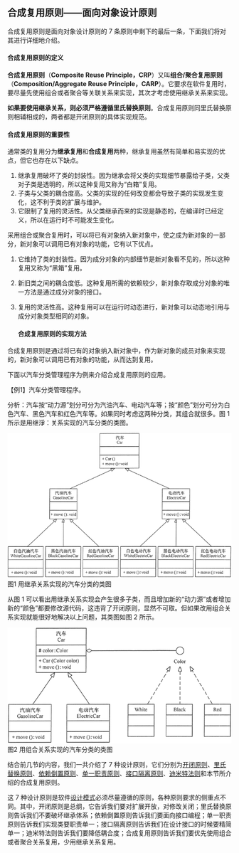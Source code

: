 ## 合成复用原则——面向对象设计原则

合成复用原则是面向对象设计原则的 7 条原则中剩下的最后一条，下面我们将对其进行详细地介绍。

#### 合成复用原则的定义

**合成复用原则**（**Composite Reuse Principle，CRP**）又叫**组合/聚合复用原则**（**Composition/Aggregate Reuse Principle，CARP**）。它要求在软件复用时，要尽量先使用组合或者聚合等关联关系来实现，其次才考虑使用继承关系来实现。

**如果要使用继承关系，则必须严格遵循里氏替换原则**。合成复用原则同里氏替换原则相辅相成的，两者都是开闭原则的具体实现规范。

#### 合成复用原则的重要性

通常类的复用分为**继承复用**和**合成复用**两种，继承复用虽然有简单和易实现的优点，但它也存在以下缺点。

1. 继承复用破坏了类的封装性。因为继承会将父类的实现细节暴露给子类，父类对子类是透明的，所以这种复用又称为“白箱”复用。
2. 子类与父类的耦合度高。父类的实现的任何改变都会导致子类的实现发生变化，这不利于类的扩展与维护。
3. 它限制了复用的灵活性。从父类继承而来的实现是静态的，在编译时已经定义，所以在运行时不可能发生变化。

采用组合或聚合复用时，可以将已有对象纳入新对象中，使之成为新对象的一部分，新对象可以调用已有对象的功能，它有以下优点。

1. 它维持了类的封装性。因为成分对象的内部细节是新对象看不见的，所以这种复用又称为“黑箱”复用。
2. 新旧类之间的耦合度低。这种复用所需的依赖较少，新对象存取成分对象的唯一方法是通过成分对象的接口。
3. 复用的灵活性高。这种复用可以在运行时动态进行，新对象可以动态地引用与成分对象类型相同的对象。
   
   #### 合成复用原则的实现方法

合成复用原则是通过将已有的对象纳入新对象中，作为新对象的成员对象来实现的，新对象可以调用已有对象的功能，从而达到复用。

下面以汽车分类管理程序为例来介绍合成复用原则的应用。

【例1】汽车分类管理程序。

分析：汽车按“动力源”划分可分为汽油汽车、电动汽车等；按“颜色”划分可分为白色汽车、黑色汽车和红色汽车等。如果同时考虑这两种分类，其组合就很多。图 1 所示是用继淨：关系实现的汽车分类的类图。

![3-1Q113160133151](../uploads/bc0f4a5c1cdab1d35aca832e5955f747/3-1Q113160133151.gif)  
图1 用继承关系实现的汽车分类的类图

从图 1 可以看出用继承关系实现会产生很多子类，而且增加新的“动力源”或者增加新的“颜色”都要修改源代码，这违背了开闭原则，显然不可取。但如果改用组合关系实现就能很好地解决以上问题，其类图如图 2 所示。

![3-1Q11316034X57](../uploads/9adcb67cf1202b22d3881b154b1cd398/3-1Q11316034X57.gif)  
图2 用组合关系实现的汽车分类的类图

结合前几节的内容，我们一共介绍了 7 种设计原则，它们分别为[开闭原则](https://gitlab.com/superxzl/way-api/wikis/设计模式/4.-开闭原则)、[里氏替换原则](https://gitlab.com/superxzl/way-api/wikis/设计模式/5.-里氏替换原则)、[依赖倒置原则](https://gitlab.com/superxzl/way-api/wikis/设计模式/6.-依赖倒置原则)、[单一职责原则](https://gitlab.com/superxzl/way-api/wikis/设计模式/7.-单一职责原则)、[接口隔离原则](https://gitlab.com/superxzl/way-api/wikis/设计模式/8.-接口隔离原则)、[迪米特法则](https://gitlab.com/superxzl/way-api/wikis/设计模式/9.-迪米特法则)和本节所介绍的合成复用原则。

这 7 种设计原则是软件[设计模式](https://gitlab.com/superxzl/way-api/wikis/设计模式/设计模式)必须尽量遵循的原则，各种原则要求的侧重点不同。其中，开闭原则是总纲，它告诉我们要对扩展开放，对修改关闭；里氏替换原则告诉我们不要破坏继承体系；依赖倒置原则告诉我们要面向接口编程；单一职责原则告诉我们实现类要职责单一；接口隔离原则告诉我们在设计接口的时候要精简单一；迪米特法则告诉我们要降低耦合度；合成复用原则告诉我们要优先使用组合或者聚合关系复用，少用继承关系复用。